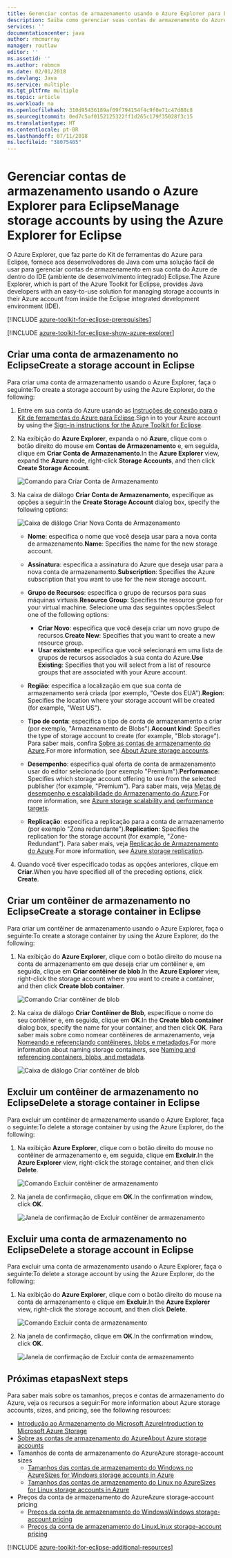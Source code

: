 ```yaml
---
title: Gerenciar contas de armazenamento usando o Azure Explorer para Eclipse
description: Saiba como gerenciar suas contas de armazenamento do Azure usando o Azure Explorer para Eclipse.
services: ''
documentationcenter: java
author: rmcmurray
manager: routlaw
editor: ''
ms.assetid: ''
ms.author: robmcm
ms.date: 02/01/2018
ms.devlang: Java
ms.service: multiple
ms.tgt_pltfrm: multiple
ms.topic: article
ms.workload: na
ms.openlocfilehash: 310d95436189af09f794154f4c9f0e71c47d88c8
ms.sourcegitcommit: 0ed7c5af0152125322ff1d265c179f35028f3c15
ms.translationtype: HT
ms.contentlocale: pt-BR
ms.lasthandoff: 07/11/2018
ms.locfileid: "38075405"
---
```

# <a name="manage-storage-accounts-by-using-the-azure-explorer-for-eclipse"></a><span data-ttu-id="801a4-103">Gerenciar contas de armazenamento usando o Azure Explorer para Eclipse</span><span class="sxs-lookup"><span data-stu-id="801a4-103">Manage storage accounts by using the Azure Explorer for Eclipse</span></span>

<span data-ttu-id="801a4-104">O Azure Explorer, que faz parte do Kit de ferramentas do Azure para Eclipse, fornece aos desenvolvedores de Java com uma solução fácil de usar para gerenciar contas de armazenamento em sua conta do Azure de dentro do IDE (ambiente de desenvolvimento integrado) Eclipse.</span><span class="sxs-lookup"><span data-stu-id="801a4-104">The Azure Explorer, which is part of the Azure Toolkit for Eclipse, provides Java developers with an easy-to-use solution for managing storage accounts in their Azure account from inside the Eclipse integrated development environment (IDE).</span></span>

[!INCLUDE [azure-toolkit-for-eclipse-prerequisites](../includes/azure-toolkit-for-eclipse-prerequisites.md)]

[!INCLUDE [azure-toolkit-for-eclipse-show-azure-explorer](../includes/azure-toolkit-for-eclipse-show-azure-explorer.md)]

## <a name="create-a-storage-account-in-eclipse"></a><span data-ttu-id="801a4-105">Criar uma conta de armazenamento no Eclipse</span><span class="sxs-lookup"><span data-stu-id="801a4-105">Create a storage account in Eclipse</span></span>

<span data-ttu-id="801a4-106">Para criar uma conta de armazenamento usando o Azure Explorer, faça o seguinte:</span><span class="sxs-lookup"><span data-stu-id="801a4-106">To create a storage account by using the Azure Explorer, do the following:</span></span>

1. <span data-ttu-id="801a4-107">Entre em sua conta do Azure usando as [Instruções de conexão para o Kit de ferramentas do Azure para Eclipse](https://docs.microsoft.com/java/azure/eclipse/azure-toolkit-for-eclipse-sign-in-instructions).</span><span class="sxs-lookup"><span data-stu-id="801a4-107">Sign in to your Azure account by using the [Sign-in instructions for the Azure Toolkit for Eclipse](https://docs.microsoft.com/java/azure/eclipse/azure-toolkit-for-eclipse-sign-in-instructions).</span></span>

1. <span data-ttu-id="801a4-108">Na exibição do **Azure Explorer**, expanda o nó **Azure**, clique com o botão direito do mouse em **Contas de Armazenamento** e, em seguida, clique em **Criar Conta de Armazenamento**.</span><span class="sxs-lookup"><span data-stu-id="801a4-108">In the **Azure Explorer** view, expand the **Azure** node, right-click **Storage Accounts**, and then click **Create Storage Account**.</span></span>

   ![Comando para Criar Conta de Armazenamento][CS01]

1. <span data-ttu-id="801a4-110">Na caixa de diálogo **Criar Conta de Armazenamento**, especifique as opções a seguir:</span><span class="sxs-lookup"><span data-stu-id="801a4-110">In the **Create Storage Account** dialog box, specify the following options:</span></span>

   ![Caixa de diálogo Criar Nova Conta de Armazenamento][CS02]

   * <span data-ttu-id="801a4-112">**Nome**: especifica o nome que você deseja usar para a nova conta de armazenamento.</span><span class="sxs-lookup"><span data-stu-id="801a4-112">**Name**: Specifies the name for the new storage account.</span></span>

   * <span data-ttu-id="801a4-113">**Assinatura**: especifica a assinatura do Azure que deseja usar para a nova conta de armazenamento.</span><span class="sxs-lookup"><span data-stu-id="801a4-113">**Subscription**: Specifies the Azure subscription that you want to use for the new storage account.</span></span>

   * <span data-ttu-id="801a4-114">**Grupo de Recursos**: especifica o grupo de recursos para suas máquinas virtuais.</span><span class="sxs-lookup"><span data-stu-id="801a4-114">**Resource Group**: Specifies the resource group for your virtual machine.</span></span> <span data-ttu-id="801a4-115">Selecione uma das seguintes opções:</span><span class="sxs-lookup"><span data-stu-id="801a4-115">Select one of the following options:</span></span>
      * <span data-ttu-id="801a4-116">**Criar Novo**: especifica que você deseja criar um novo grupo de recursos.</span><span class="sxs-lookup"><span data-stu-id="801a4-116">**Create New**: Specifies that you want to create a new resource group.</span></span>
      * <span data-ttu-id="801a4-117">**Usar existente**: especifica que você selecionará em uma lista de grupos de recursos associados à sua conta do Azure.</span><span class="sxs-lookup"><span data-stu-id="801a4-117">**Use Existing**: Specifies that you will select from a list of resource groups that are associated with your Azure account.</span></span>

   * <span data-ttu-id="801a4-118">**Região**: especifica a localização em que sua conta de armazenamento será criada (por exemplo, "Oeste dos EUA").</span><span class="sxs-lookup"><span data-stu-id="801a4-118">**Region**: Specifies the location where your storage account will be created (for example, "West US").</span></span>

   * <span data-ttu-id="801a4-119">**Tipo de conta**: especifica o tipo de conta de armazenamento a criar (por exemplo, "Armazenamento de Blobs").</span><span class="sxs-lookup"><span data-stu-id="801a4-119">**Account kind**: Specifies the type of storage account to create (for example, "Blob storage").</span></span> <span data-ttu-id="801a4-120">Para saber mais, confira [Sobre as contas de armazenamento do Azure].</span><span class="sxs-lookup"><span data-stu-id="801a4-120">For more information, see [About Azure storage accounts].</span></span>

   * <span data-ttu-id="801a4-121">**Desempenho**: especifica qual oferta de conta de armazenamento usar do editor selecionado (por exemplo "Premium").</span><span class="sxs-lookup"><span data-stu-id="801a4-121">**Performance**: Specifies which storage account offering to use from the selected publisher (for example, "Premium").</span></span> <span data-ttu-id="801a4-122">Para saber mais, veja [Metas de desempenho e escalabilidade do Armazenamento do Azure].</span><span class="sxs-lookup"><span data-stu-id="801a4-122">For more information, see [Azure storage scalability and performance targets].</span></span>

   * <span data-ttu-id="801a4-123">**Replicação**: especifica a replicação para a conta de armazenamento (por exemplo "Zona redundante").</span><span class="sxs-lookup"><span data-stu-id="801a4-123">**Replication**: Specifies the replication for the storage account (for example, "Zone-Redundant").</span></span> <span data-ttu-id="801a4-124">Para saber mais, veja [Replicação de Armazenamento do Azure].</span><span class="sxs-lookup"><span data-stu-id="801a4-124">For more information, see [Azure storage replication].</span></span>

1. <span data-ttu-id="801a4-125">Quando você tiver especificado todas as opções anteriores, clique em **Criar**.</span><span class="sxs-lookup"><span data-stu-id="801a4-125">When you have specified all of the preceding options, click **Create**.</span></span>

## <a name="create-a-storage-container-in-eclipse"></a><span data-ttu-id="801a4-126">Criar um contêiner de armazenamento no Eclipse</span><span class="sxs-lookup"><span data-stu-id="801a4-126">Create a storage container in Eclipse</span></span>

<span data-ttu-id="801a4-127">Para criar um contêiner de armazenamento usando o Azure Explorer, faça o seguinte:</span><span class="sxs-lookup"><span data-stu-id="801a4-127">To create a storage container by using the Azure Explorer, do the following:</span></span>

1. <span data-ttu-id="801a4-128">Na exibição do **Azure Explorer**, clique com o botão direito do mouse na conta de armazenamento em que deseja criar um contêiner e, em seguida, clique em **Criar contêiner de blob**.</span><span class="sxs-lookup"><span data-stu-id="801a4-128">In the **Azure Explorer** view, right-click the storage account where you want to create a container, and then click **Create blob container**.</span></span>

   ![Comando Criar contêiner de blob][CC01]

1. <span data-ttu-id="801a4-130">Na caixa de diálogo **Criar Contêiner de Blob**, especifique o nome do seu contêiner e, em seguida, clique em **OK**.</span><span class="sxs-lookup"><span data-stu-id="801a4-130">In the **Create blob container** dialog box, specify the name for your container, and then click **OK**.</span></span> <span data-ttu-id="801a4-131">Para saber mais sobre como nomear contêineres de armazenamento, veja [Nomeando e referenciando contêineres, blobs e metadados].</span><span class="sxs-lookup"><span data-stu-id="801a4-131">For more information about naming storage containers, see [Naming and referencing containers, blobs, and metadata].</span></span>

   ![Caixa de diálogo Criar contêiner de blob][CC02]

## <a name="delete-a-storage-container-in-eclipse"></a><span data-ttu-id="801a4-133">Excluir um contêiner de armazenamento no Eclipse</span><span class="sxs-lookup"><span data-stu-id="801a4-133">Delete a storage container in Eclipse</span></span>

<span data-ttu-id="801a4-134">Para excluir um contêiner de armazenamento usando o Azure Explorer, faça o seguinte:</span><span class="sxs-lookup"><span data-stu-id="801a4-134">To delete a storage container by using the Azure Explorer, do the following:</span></span>

1. <span data-ttu-id="801a4-135">Na exibição **Azure Explorer**, clique com o botão direito do mouse no contêiner de armazenamento e, em seguida, clique em **Excluir**.</span><span class="sxs-lookup"><span data-stu-id="801a4-135">In the **Azure Explorer** view, right-click the storage container, and then click **Delete**.</span></span>

   ![Comando Excluir contêiner de armazenamento][DC01]

1. <span data-ttu-id="801a4-137">Na janela de confirmação, clique em **OK**.</span><span class="sxs-lookup"><span data-stu-id="801a4-137">In the confirmation window, click **OK**.</span></span>

   ![Janela de confirmação de Excluir contêiner de armazenamento][DC02]

## <a name="delete-a-storage-account-in-eclipse"></a><span data-ttu-id="801a4-139">Excluir uma conta de armazenamento no Eclipse</span><span class="sxs-lookup"><span data-stu-id="801a4-139">Delete a storage account in Eclipse</span></span>

<span data-ttu-id="801a4-140">Para excluir uma conta de armazenamento usando o Azure Explorer, faça o seguinte:</span><span class="sxs-lookup"><span data-stu-id="801a4-140">To delete a storage account by using the Azure Explorer, do the following:</span></span>

1. <span data-ttu-id="801a4-141">Na exibição do **Azure Explorer**, clique com o botão direito do mouse na conta de armazenamento e clique em **Excluir**.</span><span class="sxs-lookup"><span data-stu-id="801a4-141">In the **Azure Explorer** view, right-click the storage account, and then click **Delete**.</span></span>

   ![Comando Excluir conta de armazenamento][DS01]

1. <span data-ttu-id="801a4-143">Na janela de confirmação, clique em **OK**.</span><span class="sxs-lookup"><span data-stu-id="801a4-143">In the confirmation window, click **OK**.</span></span>

   ![Janela de confirmação de Excluir conta de armazenamento][DS02]

## <a name="next-steps"></a><span data-ttu-id="801a4-145">Próximas etapas</span><span class="sxs-lookup"><span data-stu-id="801a4-145">Next steps</span></span>

<span data-ttu-id="801a4-146">Para saber mais sobre os tamanhos, preços e contas de armazenamento do Azure, veja os recursos a seguir:</span><span class="sxs-lookup"><span data-stu-id="801a4-146">For more information about Azure storage accounts, sizes, and pricing, see the following resources:</span></span>

* <span data-ttu-id="801a4-147">[Introdução ao Armazenamento do Microsoft Azure]</span><span class="sxs-lookup"><span data-stu-id="801a4-147">[Introduction to Microsoft Azure Storage]</span></span>
* <span data-ttu-id="801a4-148">[Sobre as contas de armazenamento do Azure]</span><span class="sxs-lookup"><span data-stu-id="801a4-148">[About Azure storage accounts]</span></span>
* <span data-ttu-id="801a4-149">Tamanhos de conta de armazenamento do Azure</span><span class="sxs-lookup"><span data-stu-id="801a4-149">Azure storage-account sizes</span></span>
  * <span data-ttu-id="801a4-150">[Tamanhos das contas de armazenamento do Windows no Azure]</span><span class="sxs-lookup"><span data-stu-id="801a4-150">[Sizes for Windows storage accounts in Azure]</span></span>
  * <span data-ttu-id="801a4-151">[Tamanhos das contas de armazenamento do Linux no Azure]</span><span class="sxs-lookup"><span data-stu-id="801a4-151">[Sizes for Linux storage accounts in Azure]</span></span>
* <span data-ttu-id="801a4-152">Preços da conta de armazenamento do Azure</span><span class="sxs-lookup"><span data-stu-id="801a4-152">Azure storage-account pricing</span></span>
  * <span data-ttu-id="801a4-153">[Preços da conta de armazenamento do Windows]</span><span class="sxs-lookup"><span data-stu-id="801a4-153">[Windows storage-account pricing]</span></span>
  * <span data-ttu-id="801a4-154">[Preços da conta de armazenamento do Linux]</span><span class="sxs-lookup"><span data-stu-id="801a4-154">[Linux storage-account pricing]</span></span>

[!INCLUDE [azure-toolkit-for-eclipse-additional-resources](../includes/azure-toolkit-for-eclipse-additional-resources.md)]

<!-- URL List -->

[Introdução ao Armazenamento do Microsoft Azure]: /azure/storage/storage-introduction
[Introduction to Microsoft Azure Storage]: /azure/storage/storage-introduction
[Sobre as contas de armazenamento do Azure]: /azure/storage/storage-create-storage-account
[About Azure storage accounts]: /azure/storage/storage-create-storage-account
[Replicação de Armazenamento do Azure]: /azure/storage/storage-redundancy
[Azure storage replication]: /azure/storage/storage-redundancy
[Metas de desempenho e escalabilidade do Armazenamento do Azure]: /azure/storage/storage-scalability-targets
[Azure storage scalability and Performance Targets]: /azure/storage/storage-scalability-targets
[Nomeando e referenciando contêineres, blobs e metadados]: http://go.microsoft.com/fwlink/?LinkId=255555
[Naming and referencing containers, blobs, and metadata]: http://go.microsoft.com/fwlink/?LinkId=255555

[Tamanhos das contas de armazenamento do Windows no Azure]: /azure/virtual-machines/virtual-machines-windows-sizes
[Sizes for Windows storage accounts in Azure]: /azure/virtual-machines/virtual-machines-windows-sizes
[Tamanhos das contas de armazenamento do Linux no Azure]: /azure/virtual-machines/virtual-machines-linux-sizes
[Sizes for Linux storage accounts in Azure]: /azure/virtual-machines/virtual-machines-linux-sizes
[Preços da conta de armazenamento do Windows]: /pricing/details/virtual-machines/windows/
[Windows storage-account pricing]: /pricing/details/virtual-machines/windows/
[Preços da conta de armazenamento do Linux]: /pricing/details/virtual-machines/linux/
[Linux storage-account pricing]: /pricing/details/virtual-machines/linux/

<!-- IMG List -->

[CS01]: media/azure-toolkit-for-eclipse-managing-storage-accounts-using-azure-explorer/CS01.png
[CS02]: media/azure-toolkit-for-eclipse-managing-storage-accounts-using-azure-explorer/CS02.png
[CC01]: media/azure-toolkit-for-eclipse-managing-storage-accounts-using-azure-explorer/CC01.png
[CC02]: media/azure-toolkit-for-eclipse-managing-storage-accounts-using-azure-explorer/CC02.png

[DS01]: media/azure-toolkit-for-eclipse-managing-storage-accounts-using-azure-explorer/DS01.png
[DS02]: media/azure-toolkit-for-eclipse-managing-storage-accounts-using-azure-explorer/DS02.png
[DC01]: media/azure-toolkit-for-eclipse-managing-storage-accounts-using-azure-explorer/DC01.png
[DC02]: media/azure-toolkit-for-eclipse-managing-storage-accounts-using-azure-explorer/DC02.png
